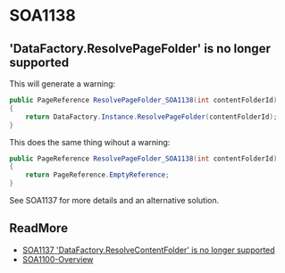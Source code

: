 # SOA1138

## 'DataFactory.ResolvePageFolder' is no longer supported

This will generate a warning:

```C#
public PageReference ResolvePageFolder_SOA1138(int contentFolderId)
{
	return DataFactory.Instance.ResolvePageFolder(contentFolderId);
}
```

This does the same thing wihout a warning:

```C#
public PageReference ResolvePageFolder_SOA1138(int contentFolderId)
{
	return PageReference.EmptyReference;
}
```

See SOA1137 for more details and an alternative solution.

## ReadMore

- [SOA1137 'DataFactory.ResolveContentFolder' is no longer supported](https://github.com/Stekeblad/stekeblad.optimizely.analyzers/blob/master/doc/Analyzers/SOA1137.md)
- [SOA1100-Overview](https://github.com/Stekeblad/stekeblad.optimizely.analyzers/blob/master/doc/Analyzers/SOA1100-Overview.md)
